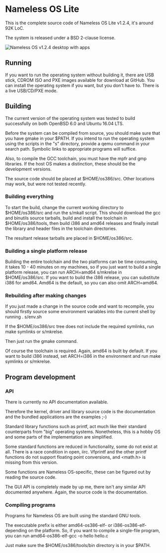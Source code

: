 # Nameless OS Lite

This is the complete source code of Nameless OS Lite v1.2.4, it's around 92K LoC.

The system is released under a BSD 2-clause license.

![Nameless OS v1.2.4 desktop with apps](http://www.durlej.net/newsys/2016-v12.png)

## Running

If you want to run the operating system without building it, there are USB stick, CDROM ISO and PXE images available for download at GitHub.
You can install the operating system if you want, but you don't have to. There is a live USB/CD/PXE mode.

## Building

The current version of the operating system was tested to build successfully on both OpenBSD 6.0 and Ubuntu 16.04 LTS.

Before the system can be compiled from source, you should make sure that you have gmake in your $PATH. If you intend to run the operating system using the scripts in the "s" directory, provide a qemu command in your search path. Symbolic links to appropriate programs will suffice.

Also, to compile the GCC toolchain, you must have the mpfr and gmp libraries. If the host OS makes a distinction, these should be the development versions.

The source code should be placed at $HOME/os386/src. Other locations may work, but were not tested recently.

### Building everything

To start the build, change the current working directory to $HOME/os386/src and run the s/mkall script. This should download the gcc and binutils source tarballs, build and install the toolchain in $HOME/os386/tools, then build i386 and amd64 releases and finally install the library and header files in the toolchain directories.

The resultant release tarballs are placed in $HOME/os386/src.

### Building a single platform release

Building the entire toolchain and the two platforms can be time consuming, it takes 10 - 40 minutes on my machines, so if you just want to build a single platform release, you can run ARCH=amd64 s/mkrelse in $HOME/os386/src. If you want to build the i386 release, you can substitute i386 for amd64. Amd64 is the default, so you can also omit ARCH=amd64.

### Rebuilding after making changes

If you just made a change in the source code and want to recompile, you should firstly source some environment variables into the current shell by running . s/env.sh

If the $HOME/os386/src tree does not include the required symlinks, run make symlinks or s/mkrelse.

Then just run the gmake command.

Of course the toolchain is required. Again, amd64 is built by default. If you want to build i386 instead, set ARCH=i386 in the environment and run make symlinks or s/mkrelse.

## Program development

### API

There is currently no API documentation available.

Therefore the kernel, driver and library source code is the documentation and the bundled applications are the examples ;-)

Standard library functions such as printf, act much like their standard counterparts from "big" operating systems. Nonetheless, this is a hobby OS and some parts of the implementation are simplified.

Some standard functions are reduced in functionality, some do not exist at all. There is a race condition in open, iirc. Vfprintf and the other printf functions do not support floating point conversions, and \<math.h\> is missing from this version.

Some functions are Nameless OS-specific, these can be figured out by reading the source code.

The GUI API is completely made by up me, there isn't any similar API documented anywhere. Again, the source code is the documentation.

### Compiling programs

Programs for Nameless OS are built using the standard GNU tools.

The executable prefix is either amd64-os386-elf- or i386-os386-elf- depending on the platform. So, if you want to compile a single-file program, you can run amd64-os386-elf-gcc -o hello hello.c

Just make sure the $HOME/os386/tools/bin directory is in your $PATH.
